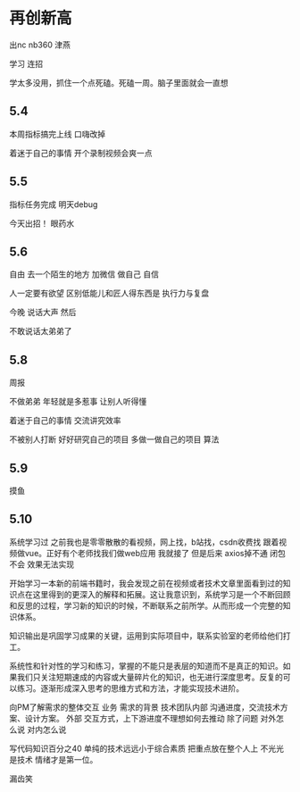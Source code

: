 
# 再创新高

出nc nb360 津燕

学习 连招 

学太多没用，抓住一个点死磕。死磕一周。脑子里面就会一直想    

## 5.4

本周指标搞完上线 口嗨改掉

着迷于自己的事情 开个录制视频会爽一点

## 5.5 

指标任务完成 明天debug

今天出招！ 眼药水

## 5.6 

自由 去一个陌生的地方 加微信 做自己 自信

人一定要有欲望 区别低能儿和匠人得东西是 执行力与复盘

今晚 说话大声 然后

不敢说话太弟弟了

## 5.8

周报

不做弟弟 年轻就是多惹事 让别人听得懂 

着迷于自己的事情 交流讲究效率 

不被别人打断 好好研究自己的项目 多做一做自己的项目 算法

## 5.9
摸鱼

## 5.10

系统学习过 之前我也是零零散散的看视频，网上找，b站找，csdn收费找 跟着视频做vue。正好有个老师找我们做web应用 我就接了 但是后来 axios掉不通 闭包不会 效果无法实现 

开始学习一本新的前端书籍时，我会发现之前在视频或者技术文章里面看到过的知识点在这里得到的更深入的解释和拓展。这让我意识到，系统学习是一个不断回顾和反思的过程，学习新的知识的时候，不断联系之前所学。从而形成一个完整的知识体系。

知识输出是巩固学习成果的关键，运用到实际项目中，联系实验室的老师给他们打工。

系统性和针对性的学习和练习，掌握的不能只是表层的知道而不是真正的知识。如果我们只关注短期速成的内容或大量碎片化的知识，也无进行深度思考。反复的可以练习。逐渐形成深入思考的思维方式和方法，才能实现技术进阶。

向PM了解需求的整体交互
业务 需求的背景
技术团队内部 沟通进度，交流技术方案、设计方案。
外部 交互方式，上下游进度不理想如何去推动
除了问题 对外怎么说 对内怎么说

写代码知识百分之40 单纯的技术远远小于综合素质
把重点放在整个人上 不光光是技术 情绪才是第一位。

漏齿笑

